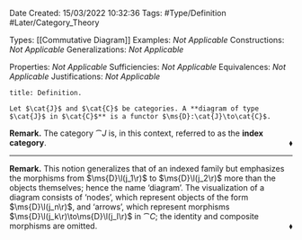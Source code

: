 <div class="topSpace"></div>

Date Created: 15/03/2022 10:32:36
Tags: #Type/Definition #Later/Category_Theory

Types: [[Commutative Diagram]]
Examples: _Not Applicable_
Constructions: _Not Applicable_
Generalizations: _Not Applicable_

Properties: _Not Applicable_
Sufficiencies: _Not Applicable_
Equivalences: _Not Applicable_
Justifications: _Not Applicable_

``` ad-Definition
title: Definition.

Let $\cat{J}$ and $\cat{C}$ be categories. A **diagram of type $\cat{J}$ in $\cat{C}$** is a functor $\ms{D}:\cat{J}\to\cat{C}$.

```

<b>Remark.</b> The category $\cat{J}$ is, in this context, referred to as the **index category**.<span style="float:right;">$\blacklozenge$</span>

---

<b>Remark.</b> This notion generalizes that of an indexed family but emphasizes the morphisms from $\ms{D}\l(j_1\r)$ to $\ms{D}\l(j_2\r)$ more than the objects themselves; hence the name $\textrm{`}$diagram$\textrm{'}$. The visualization of a diagram consists of $\textrm{`}$nodes$\textrm{'}$, which represent objects of the form $\ms{D}\l(j_n\r)$, and $\textrm{`}$arrows$\textrm{'}$, which represent morphisms $\ms{D}\l(j_k\r)\to\ms{D}\l(j_l\r)$ in $\cat{C}$; the identity and composite morphisms are omitted.<span style="float:right;">$\blacklozenge$</span>
